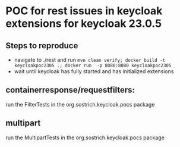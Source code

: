 # POC for rest issues in keycloak extensions for keycloak 23.0.5

## Steps to reproduce

- navigate to ./rest and run `mvn clean verify; docker build -t keycloakpoc2305 .; docker run  -p 8080:8080 keycloakpoc2305`
- wait until keycloak has fully started and has initialized extensions
## containerresponse/requestfilters:

run the FilterTests in the org.sostrich.keycloak.pocs package

## multipart
run the MultipartTests in the org.sostrich.keycloak.pocs package

